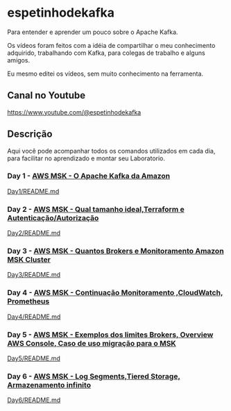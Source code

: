 # espetinhodekafka
Para entender e aprender um pouco sobre o Apache Kafka.

Os vídeos foram feitos com a idéia de compartilhar o meu conhecimento adquirido, trabalhando com Kafka, para colegas de trabalho e alguns amigos.

Eu mesmo editei os vídeos, sem muito conhecimento na ferramenta.

## Canal no Youtube
https://www.youtube.com/@espetinhodekafka

## Descrição
Aqui você pode acompanhar todos os comandos utilizados em cada dia, para facilitar no aprendizado e montar seu Laboratorio.

### Day 1 - [AWS MSK - O Apache Kafka da Amazon](https://youtu.be/g4TztS7DmPs)

[Day1/README.md](Day1/README.md)

### Day 2 - [AWS MSK - Qual tamanho ideal,Terraform e Autenticação/Autorização](https://youtu.be/391OaRMiy9k)

[Day2/README.md](Day2/README.md)

### Day 3 - [AWS MSK - Quantos Brokers e Monitoramento Amazon MSK Cluster](https://youtu.be/n5aAHiMLTlI)

[Day3/README.md](Day3/README.md)

### Day 4 - [AWS MSK - Continuação Monitoramento ,CloudWatch, Prometheus](https://youtu.be/sxo2RFD_nUg)

[Day4/README.md](Day4/README.md)

### Day 5 - [AWS MSK - Exemplos dos limites Brokers, Overview AWS Console, Caso de uso migração para o MSK](https://youtu.be/jQN0jifE-Rs)

[Day5/README.md](Day5/README.md)

### Day 6 - [AWS MSK - Log Segments,Tiered Storage, Armazenamento infinito](https://youtu.be/yUfx50KJw54)

[Day6/README.md](Day6/README.md)